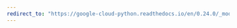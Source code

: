```yaml
---
redirect_to: "https://google-cloud-python.readthedocs.io/en/0.24.0/_modules/google/cloud/logging/metric.html"
---
```

